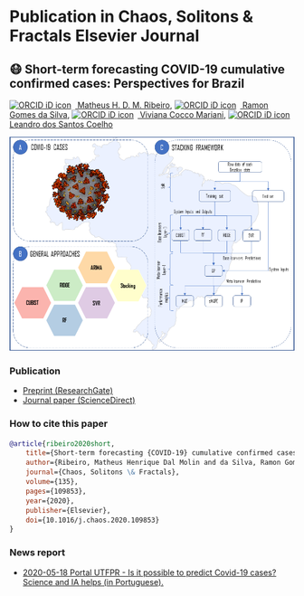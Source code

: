 # Publication in Chaos, Solitons & Fractals Elsevier Journal
## :mask: Short-term forecasting COVID-19 cumulative confirmed cases: Perspectives for Brazil
[<img src="https://orcid.org/sites/default/files/images/orcid_16x16.png" style="width:1em;margin-right:.5em;" alt="ORCID iD icon"></img> Matheus H. D. M. Ribeiro](https://orcid.org/0000-0001-7387-9077), [<img src="https://orcid.org/sites/default/files/images/orcid_16x16.png" style="width:1em;margin-right:.5em;" alt="ORCID iD icon"></img> Ramon Gomes da Silva](https://orcid.org/0000-0001-8580-7695), [<img src="https://orcid.org/sites/default/files/images/orcid_16x16.png" style="width:1em;margin-right:.5em;" alt="ORCID iD icon"></img> Viviana Cocco Mariani](https://orcid.org/000-0003-2490-4568), [<img src="https://orcid.org/sites/default/files/images/orcid_16x16.png" style="width:1em;margin-right:.5em;" alt="ORCID iD icon"></img> Leandro dos Santos Coelho](https://orcid.org/0000-0001-5728-943X)

![Diagram](Figures/COVID_DIAGRAM.png)

### Publication
- [Preprint (ResearchGate)](https://www.researchgate.net/publication/341025731_Short-term_forecasting_COVID-19_cumulative_confirmed_cases_Perspectives_for_Brazil)
- [Journal paper (ScienceDirect)](https://www.sciencedirect.com/science/article/pii/S0960077920302538)

### How to cite this paper
```bibtex
@article{ribeiro2020short,
    title={Short-term forecasting {COVID-19} cumulative confirmed cases: Perspectives for {Brazil}},
    author={Ribeiro, Matheus Henrique Dal Molin and da Silva, Ramon Gomes and Mariani, Viviana Cocco and Coelho, Leandro Santos},
    journal={Chaos, Solitons \& Fractals},
    volume={135},
    pages={109853},
    year={2020},
    publisher={Elsevier},
    doi={10.1016/j.chaos.2020.109853}
}
```

### News report
- [2020-05-18 Portal UTFPR - Is it possible to predict Covid-19 cases? Science and IA helps (in Portuguese).](http://portal.utfpr.edu.br/noticias/geral/covid-19/e-possivel-prever-casos-futuros-da-covid-19)
